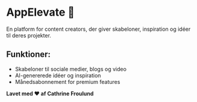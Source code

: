 # AppElevate 🚀  
En platform for content creators, der giver skabeloner, inspiration og idéer til deres projekter.  

## Funktioner:  
- Skabeloner til sociale medier, blogs og video  
- AI-genererede idéer og inspiration  
- Månedsabonnement for premium features  

**Lavet med ❤️ af Cathrine Froulund**  
